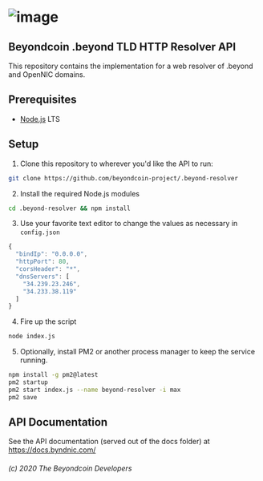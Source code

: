 # ![image](https://cdn.beyondcoin.io/images/common/dot-beyond.png)

## Beyondcoin .beyond TLD HTTP Resolver API

This repository contains the implementation for a web resolver of .beyond and OpenNIC domains.

## Prerequisites

* [Node.js](https://nodejs.org/) LTS

## Setup

1) Clone this repository to wherever you'd like the API to run:

```bash
git clone https://github.com/beyondcoin-project/.beyond-resolver
```

2) Install the required Node.js modules

```bash
cd .beyond-resolver && npm install
```

3) Use your favorite text editor to change the values as necessary in `config.json`

```javascript
{
  "bindIp": "0.0.0.0",
  "httpPort": 80,
  "corsHeader": "*",
  "dnsServers": [
    "34.239.23.246",
    "34.233.38.119"
  ]
}

```

4) Fire up the script

```bash
node index.js
```

5) Optionally, install PM2 or another process manager to keep the service running.

```bash
npm install -g pm2@latest
pm2 startup
pm2 start index.js --name beyond-resolver -i max
pm2 save
```

## API Documentation

See the API documentation (served out of the docs folder) at https://docs.byndnic.com/

###### (c) 2020 The Beyondcoin Developers
